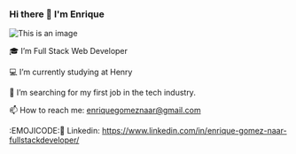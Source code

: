 ### Hi there 👋 I'm Enrique
![This is an image](https://camo.githubusercontent.com/53b654f695f7935b72f54e3a7ac9380f5a836f3d852c5c22acc86232386b50b9/68747470733a2f2f692e70696e696d672e636f6d2f353634782f35302f37302f66392f35303730663965376166353635643164313661336564666437663533636431652e6a7067)

🎓 I’m Full Stack Web Developer

💻 I’m currently studying at Henry

🔭 I’m searching for my first job in the tech industry.

📫 How to reach me: enriquegomeznaar@gmail.com
    
:EMOJICODE::eyes: Linkedin: https://www.linkedin.com/in/enrique-gomez-naar-fullstackdeveloper/

